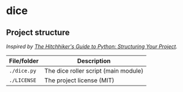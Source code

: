 # dice

## Project structure

*Inspired by [The Hitchhiker's Guide to Python: Structuring Your
Project](https://docs.python-guide.org/writing/structure/).*

| File/folder | Description                          |
| ----------- | ------------------------------------ |
| `./dice.py` | The dice roller script (main module) |
| `./LICENSE` | The project license (MIT)            |

